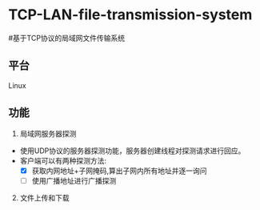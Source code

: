 # TCP-LAN-file-transmission-system
#基于TCP协议的局域网文件传输系统
## 平台
Linux

## 功能

1. 局域网服务器探测
  - 使用UDP协议的服务器探测功能，服务器创建线程对探测请求进行回应。
  - 客户端可以有两种探测方法:
    - [x] 获取内网地址+子网掩码,算出子网内所有地址并逐一询问
    - [ ] 使用广播地址进行广播探测
    
2. 文件上传和下载
